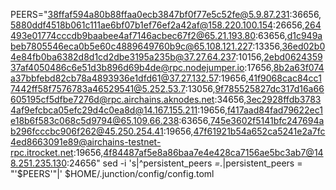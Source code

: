 PEERS="38ffaf594a80b88ffaa0ecb3847bf0f77e5c52fe@5.9.87.231:36656,5880ddf4518b061c111ae6bf07b1ef76ef2a42af@158.220.100.154:26656,264493e01774cccdb9baabee4af7146acbec67f2@65.21.193.80:63656,d1c949abeb7805546eca0b5e60c4889649760b9c@65.108.121.227:13356,36ed02b04e84fb0ba6382d8d1cd2dbe3195a235b@37.27.64.237:10156,2ebd062435937af4050486c6e51d3b896d69b4de@rpc.nodejumper.io:17656,8b2a63f074a37bbfebd82cb78a4893936e1dfd61@37.27.132.57:19656,41f9068cac84cc17442ff58f7576783a46529541@5.252.53.7:13056,9f785525827dc317d16a66605195cf5dfbe7276d@rpc.airchains.aknodes.net:34656,3ec2928ffdb37834af9efcbca05efc29d4c0ea8d@14.167.155.211:19656,f417aad84fad79622ec1e18b6f583c068c5d9794@65.109.66.238:63656,745e3602f5141bfc247694ab296fcccbc906f262@45.250.254.41:19656,47f61921b54a652ca5241e2a7fc4ed8663091e89@airchains-testnet-rpc.itrocket.net:19656,4f84487af5e8a86baa7e4e428ca7156ae5bc3ab7@148.251.235.130:24656"
sed -i 's|^persistent_peers *=.*|persistent_peers = "'$PEERS'"|' $HOME/.junction/config/config.toml
